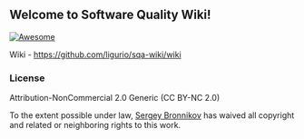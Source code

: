 ## Welcome to Software Quality Wiki!

[![Awesome](https://cdn.rawgit.com/sindresorhus/awesome/d7305f38d29fed78fa85652e3a63e154dd8e8829/media/badge.svg)](https://github.com/sindresorhus/awesome)

Wiki - https://github.com/ligurio/sqa-wiki/wiki

### License

Attribution-NonCommercial 2.0 Generic (CC BY-NC 2.0)

To the extent possible under law, [Sergey Bronnikov](https://bronevichok.ru) has
waived all copyright and related or neighboring rights to this work.
